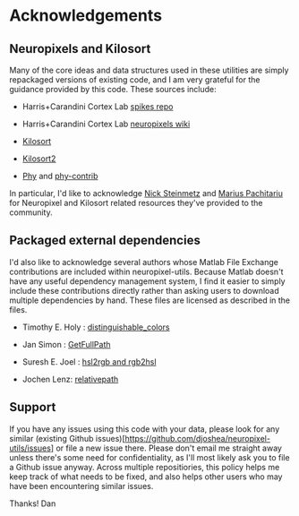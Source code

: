 # Acknowledgements

## Neuropixels and Kilosort

Many of the core ideas and data structures used in these utilities are simply repackaged versions of existing code, and I am very grateful for the guidance provided by this code. These sources include:

* Harris+Carandini Cortex Lab [spikes repo](https://github.com/cortex-lab/spikes)

* Harris+Carandini Cortex Lab [neuropixels wiki](https://github.com/cortex-lab/neuropixels/wiki)

* [Kilosort](https://github.com/cortex-lab/KiloSort)

* [Kilosort2](https://github.com/MouseLand/Kilosort2)

* [Phy](https://github.com/kwikteam/phy) and [phy-contrib](https://github.com/kwikteam/phy-contrib)

In particular, I'd like to acknowledge [Nick Steinmetz](http://www.nicksteinmetz.com/) and [Marius Pachitariu](https://www.janelia.org/people/marius-pachitariu) for Neuropixel and Kilosort related resources they've provided to the community.

## Packaged external dependencies

I'd also like to acknowledge several authors whose Matlab File Exchange contributions are included within neuropixel-utils. Because Matlab doesn't have any useful dependency management system, I find it easier to simply include these contributions directly rather than asking users to download multiple dependencies by hand. These files are licensed as described in the files.

* Timothy E. Holy : [distinguishable_colors](https://www.mathworks.com/matlabcentral/fileexchange/29702-generate-maximally-perceptually-distinct-colors)

* Jan Simon : [GetFullPath](https://www.mathworks.com/matlabcentral/fileexchange/28249-getfullpath)

* Suresh E. Joel : [hsl2rgb and rgb2hsl](https://www.mathworks.com/matlabcentral/fileexchange/3360-rgb-to-hsl)

* Jochen Lenz: [relativepath](https://www.mathworks.com/matlabcentral/fileexchange/3858-relativepath-m)

## Support

If you have any issues using this code with your data, please look for any similar (existing Github issues)[https://github.com/djoshea/neuropixel-utils/issues] or file a new issue there. Please don't email me straight away unless there's some need for confidentiality, as I'll most likely ask you to file a Github issue anyway. Across multiple repositiories, this policy helps me keep track of what needs to be fixed, and also helps other users who may have been encountering similar issues.

Thanks!
Dan
